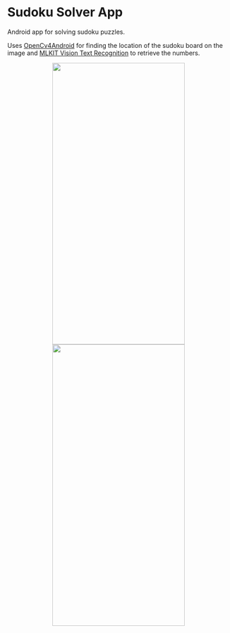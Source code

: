 # Sudoku Solver App

Android app for solving sudoku puzzles.

Uses [OpenCv4Android](https://opencv.org/android/) for finding the location of the sudoku board on the image and [MLKIT Vision Text Recognition](https://developers.google.com/ml-kit/vision/text-recognition/android) to retrieve the numbers.

<p align="center">
  <img src="https://github.com/hypertensiune/Android-Sudoku-Solver/blob/master/screenshots/2.png" width="300" height="639"/>
  <img src="https://github.com/hypertensiune/Android-Sudoku-Solver/blob/master/screenshots/1.jpg" width="300" height="639"/>
</p>
